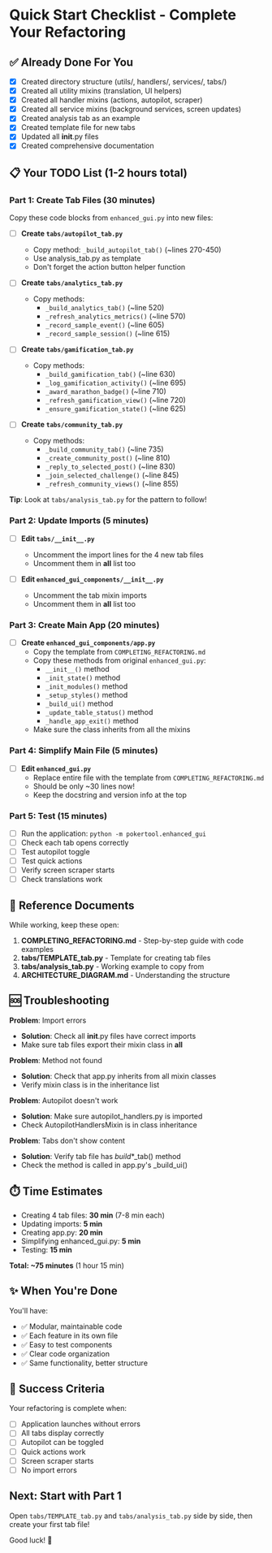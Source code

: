 # Quick Start Checklist - Complete Your Refactoring

## ✅ Already Done For You

- [x] Created directory structure (utils/, handlers/, services/, tabs/)
- [x] Created all utility mixins (translation, UI helpers)
- [x] Created all handler mixins (actions, autopilot, scraper)  
- [x] Created all service mixins (background services, screen updates)
- [x] Created analysis tab as an example
- [x] Created template file for new tabs
- [x] Updated all __init__.py files
- [x] Created comprehensive documentation

## 📋 Your TODO List (1-2 hours total)

### Part 1: Create Tab Files (30 minutes)

Copy these code blocks from `enhanced_gui.py` into new files:

- [ ] **Create `tabs/autopilot_tab.py`**
  - Copy method: `_build_autopilot_tab()` (~lines 270-450)
  - Use analysis_tab.py as template
  - Don't forget the action button helper function

- [ ] **Create `tabs/analytics_tab.py`**
  - Copy methods:
    - `_build_analytics_tab()` (~line 520)
    - `_refresh_analytics_metrics()` (~line 570)
    - `_record_sample_event()` (~line 605)
    - `_record_sample_session()` (~line 615)

- [ ] **Create `tabs/gamification_tab.py`**
  - Copy methods:
    - `_build_gamification_tab()` (~line 630)
    - `_log_gamification_activity()` (~line 695)
    - `_award_marathon_badge()` (~line 710)
    - `_refresh_gamification_view()` (~line 720)
    - `_ensure_gamification_state()` (~line 625)

- [ ] **Create `tabs/community_tab.py`**
  - Copy methods:
    - `_build_community_tab()` (~line 735)
    - `_create_community_post()` (~line 810)
    - `_reply_to_selected_post()` (~line 830)
    - `_join_selected_challenge()` (~line 845)
    - `_refresh_community_views()` (~line 855)

**Tip**: Look at `tabs/analysis_tab.py` for the pattern to follow!

### Part 2: Update Imports (5 minutes)

- [ ] **Edit `tabs/__init__.py`**
  - Uncomment the import lines for the 4 new tab files
  - Uncomment them in __all__ list too

- [ ] **Edit `enhanced_gui_components/__init__.py`**
  - Uncomment the tab mixin imports
  - Uncomment them in __all__ list too

### Part 3: Create Main App (20 minutes)

- [ ] **Create `enhanced_gui_components/app.py`**
  - Copy the template from `COMPLETING_REFACTORING.md`
  - Copy these methods from original `enhanced_gui.py`:
    - `__init__()` method
    - `_init_state()` method  
    - `_init_modules()` method
    - `_setup_styles()` method
    - `_build_ui()` method
    - `_update_table_status()` method
    - `_handle_app_exit()` method
  - Make sure the class inherits from all the mixins

### Part 4: Simplify Main File (5 minutes)

- [ ] **Edit `enhanced_gui.py`**
  - Replace entire file with the template from `COMPLETING_REFACTORING.md`
  - Should be only ~30 lines now!
  - Keep the docstring and version info at the top

### Part 5: Test (15 minutes)

- [ ] Run the application: `python -m pokertool.enhanced_gui`
- [ ] Check each tab opens correctly
- [ ] Test autopilot toggle
- [ ] Test quick actions
- [ ] Verify screen scraper starts
- [ ] Check translations work

## 📖 Reference Documents

While working, keep these open:

1. **COMPLETING_REFACTORING.md** - Step-by-step guide with code examples
2. **tabs/TEMPLATE_tab.py** - Template for creating tab files
3. **tabs/analysis_tab.py** - Working example to copy from
4. **ARCHITECTURE_DIAGRAM.md** - Understanding the structure

## 🆘 Troubleshooting

**Problem**: Import errors

- **Solution**: Check all __init__.py files have correct imports
- Make sure tab files export their mixin class in __all__

**Problem**: Method not found

- **Solution**: Check that app.py inherits from all mixin classes
- Verify mixin class is in the inheritance list

**Problem**: Autopilot doesn't work

- **Solution**: Make sure autopilot_handlers.py is imported
- Check AutopilotHandlersMixin is in class inheritance

**Problem**: Tabs don't show content

- **Solution**: Verify tab file has _build_*_tab() method
- Check the method is called in app.py's _build_ui()

## ⏱️ Time Estimates

- Creating 4 tab files: **30 min** (7-8 min each)
- Updating imports: **5 min**
- Creating app.py: **20 min**
- Simplifying enhanced_gui.py: **5 min**
- Testing: **15 min**

**Total: ~75 minutes** (1 hour 15 min)

## ✨ When You're Done

You'll have:

- ✅ Modular, maintainable code
- ✅ Each feature in its own file
- ✅ Easy to test components
- ✅ Clear code organization
- ✅ Same functionality, better structure

## 🎉 Success Criteria

Your refactoring is complete when:

- [ ] Application launches without errors
- [ ] All tabs display correctly
- [ ] Autopilot can be toggled
- [ ] Quick actions work
- [ ] Screen scraper starts
- [ ] No import errors

## Next: Start with Part 1

Open `tabs/TEMPLATE_tab.py` and `tabs/analysis_tab.py` side by side, then create your first tab file!

Good luck! 🚀
